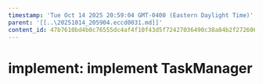 ```yaml
---
timestamp: 'Tue Oct 14 2025 20:59:04 GMT-0400 (Eastern Daylight Time)'
parent: '[[..\20251014_205904.eccd0031.md]]'
content_id: 47b7610bd4b0c76555dc4af4f10f43d5f72427036490c38a84b2f272606a126b
---
```


# implement: implement TaskManager
